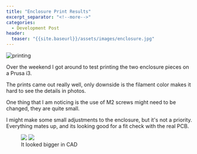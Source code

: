 ```yaml
---
title: "Enclosure Print Results"
excerpt_separator: "<!--more-->"
categories:
  - Development Post
header:
  teaser: "{{site.baseurl}}/assets/images/enclosure.jpg"
---
```

![printing]({{site.baseurl}}/assets/images/IMG_7778.jpg)

Over the weekend I got around to test printing the two enclosure pieces on a Prusa i3.

The prints came out really well, only downside is the filament color makes it hard to see the details in photos. 

One thing that I am noticing is the use of M2 screws might need to be changed, they are quite small. 

I might make some small adjustments to the enclosure, but it's not a priority. Everything mates up, and its looking good for a fit check with the real PCB.

<figure class="half">
	<img src="{{site.baseurl}}/assets/images/enclosure.jpg">
	<img src="{{site.baseurl}}/assets/images/IMG_7872.jpg">
	<figcaption>It looked bigger in CAD</figcaption>
</figure>